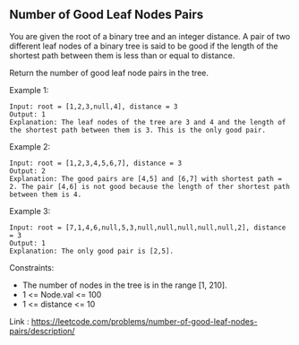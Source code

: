 ## Number of Good Leaf Nodes Pairs

You are given the root of a binary tree and an integer distance.
A pair of two different leaf nodes of a binary tree is said to be good if the length of the shortest path between them is less than or equal to distance.

Return the number of good leaf node pairs in the tree.

Example 1:

    Input: root = [1,2,3,null,4], distance = 3
    Output: 1
    Explanation: The leaf nodes of the tree are 3 and 4 and the length of the shortest path between them is 3. This is the only good pair.

Example 2:

    Input: root = [1,2,3,4,5,6,7], distance = 3
    Output: 2
    Explanation: The good pairs are [4,5] and [6,7] with shortest path = 2. The pair [4,6] is not good because the length of ther shortest path between them is 4.

Example 3:

    Input: root = [7,1,4,6,null,5,3,null,null,null,null,null,2], distance = 3
    Output: 1
    Explanation: The only good pair is [2,5].

Constraints:

* The number of nodes in the tree is in the range [1, 210].
* 1 <= Node.val <= 100
* 1 <= distance <= 10

Link : https://leetcode.com/problems/number-of-good-leaf-nodes-pairs/description/


